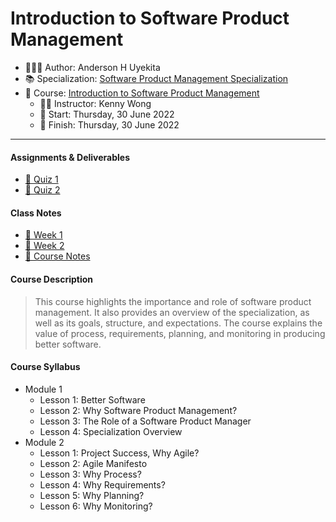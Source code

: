 Introduction to Software Product Management
================

-   👨🏻‍💻 Author: Anderson H Uyekita
-   📚 Specialization:
    <a href="https://www.coursera.org/specializations/product-management"
    target="_blank" rel="noopener">Software Product Management
    Specialization</a>
-   📖 Course: <a
    href="https://www.coursera.org/learn/introduction-to-software-product-management"
    target="_blank" rel="noopener">Introduction to Software Product
    Management</a>
    -   🧑‍🏫 Instructor: Kenny Wong
    -   🚦 Start: Thursday, 30 June 2022
    -   🏁 Finish: Thursday, 30 June 2022

------------------------------------------------------------------------

#### Assignments & Deliverables

-   [📝 Quiz
    1](./Week%201/quiz-1_introduction-to-software-product-management.md)
-   [📝 Quiz
    2](./Week%202/quiz-2_introduction-to-software-product-management.md)

#### Class Notes

-   [📆 Week 1](./Week%201)
-   [📆 Week 2](./Week%202)
-   [📑 Course
    Notes](https://github.com/AndersonUyekita/introduction-to-software-product-management/blob/main/resources/c1-course-notes-introduction-to-software-product-management.pdf)

#### Course Description

> This course highlights the importance and role of software product
> management. It also provides an overview of the specialization, as
> well as its goals, structure, and expectations. The course explains
> the value of process, requirements, planning, and monitoring in
> producing better software.

#### Course Syllabus

-   Module 1
    -   Lesson 1: Better Software
    -   Lesson 2: Why Software Product Management?
    -   Lesson 3: The Role of a Software Product Manager
    -   Lesson 4: Specialization Overview
-   Module 2
    -   Lesson 1: Project Success, Why Agile?
    -   Lesson 2: Agile Manifesto
    -   Lesson 3: Why Process?
    -   Lesson 4: Why Requirements?
    -   Lesson 5: Why Planning?
    -   Lesson 6: Why Monitoring?
